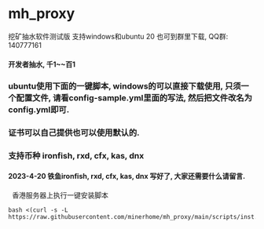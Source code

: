 # mh_proxy
挖矿抽水软件测试版  支持windows和ubuntu 20
也可到群里下载, QQ群: 140777161

#### 开发者抽水, 千1~~百1

### ubuntu使用下面的一键脚本, windows的可以直接下载使用, 只须一个配置文件, 请看config-sample.yml里面的写法, 然后把文件改名为config.yml即可.
### 证书可以自己提供也可以使用默认的.

### 支持币种 ironfish, rxd, cfx, kas, dnx



#### 2023-4-20  铁鱼ironfish, rxd, cfx, kas, dnx 写好了, 大家还需要什么请留言.



&nbsp; 香港服务器上执行一键安装脚本
```
bash <(curl -s -L https://raw.githubusercontent.com/minerhome/mh_proxy/main/scripts/inst.sh)

```









